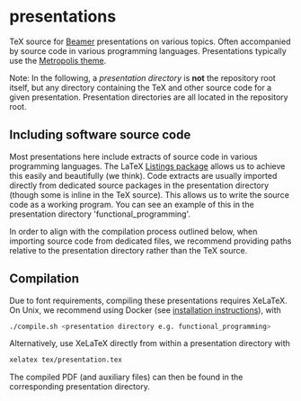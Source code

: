 # presentations

TeX source for [Beamer](https://www.sharelatex.com/learn/Beamer) presentations on various topics. Often accompanied by source code in various programming languages. Presentations typically use the [Metropolis theme](https://github.com/matze/mtheme).

Note: In the following, a _presentation directory_ is **not** the repository root itself, but any directory containing the TeX and other source code for a given presentation. Presentation directories are all located in the repository root.

## Including software source code

Most presentations here include extracts of source code in various programming languages. The LaTeX [Listings package](http://texdoc.net/texmf-dist/doc/latex/listings/listings.pdf) allows us to achieve this easily and beautifully (we think). Code extracts are usually imported directly from dedicated source packages in the presentation directory (though some is inline in the TeX source). This allows us to write the source code as a working program. You can see an example of this in the presentation directory 'functional_programming'.

In order to align with the compilation process outlined below, when importing source code from dedicated files, we recommend providing paths relative to the presentation directory rather than the TeX source.

## Compilation

Due to font requirements, compiling these presentations requires XeLaTeX. On Unix, we recommend using Docker (see [installation instructions](https://docs.docker.com/engine/installation/)), with
```bash
./compile.sh <presentation directory e.g. functional_programming>
```
Alternatively, use XeLaTeX directly from within a presentation directory with
```bash
xelatex tex/presentation.tex
```

The compiled PDF (and auxiliary files) can then be found in the corresponding presentation directory.
